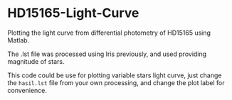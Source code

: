 # HD15165-Light-Curve
Plotting the light curve from differential photometry of HD15165 using Matlab.

The .lst file was processed using Iris previously, and used providing magnitude of stars. 

This code could be use for plotting variable stars light curve, just change the `hasil.lst` file from your own processing, and change the plot label for convenience.

